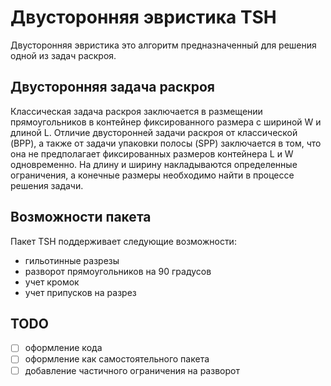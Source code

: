 # Двусторонняя эвристика TSH

Двусторонняя эвристика это алгоритм предназначенный для решения одной из
задач раскроя. 

## Двусторонняя задача раскроя

Классическая задача раскроя заключается в размещении прямоугольников в
контейнер фиксированного размера с шириной W и длиной L. Отличие
двусторонней задачи раскроя от классической (BPP), а также от задачи
упаковки полосы (SPP) заключается в том, что она не предполагает
фиксированных размеров контейнера L и W одновременно. На длину и ширину
накладываются определенные ограничения, а конечные размеры необходимо
найти в процессе решения задачи.

## Возможности пакета

Пакет TSH поддерживает следующие возможности:
- гильотинные разрезы
- разворот прямоугольников на 90 градусов
- учет кромок
- учет припусков на разрез

## TODO

- [ ] оформление кода
- [ ] оформление как самостоятельного пакета
- [ ] добавление частичного ограничения на разворот
